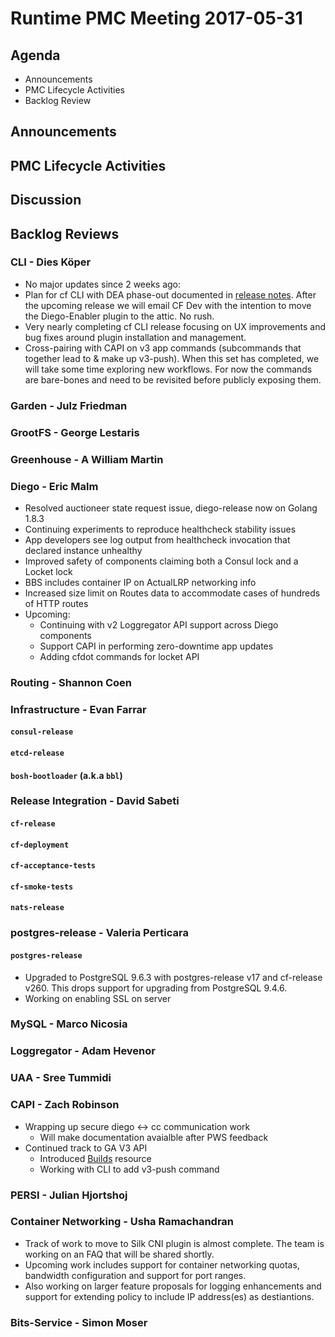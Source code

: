 # Runtime PMC Meeting 2017-05-31

## Agenda

* Announcements
* PMC Lifecycle Activities
* Backlog Review

## Announcements


## PMC Lifecycle Activities


## Discussion


## Backlog Reviews

### CLI - Dies Köper
- No major updates since 2 weeks ago:
- Plan for cf CLI with DEA phase-out documented in [release notes](https://www.pivotaltracker.com/story/show/140879877). After the upcoming release we will email CF Dev with the intention to move the Diego-Enabler plugin to the attic. No rush.
- Very nearly completing cf CLI release focusing on UX improvements and bug fixes around plugin installation and management.
- Cross-pairing with CAPI on v3 app commands (subcommands that together lead to & make up v3-push). When this set has completed, we will take some time exploring new workflows. For now the commands are bare-bones and need to be revisited before publicly exposing them.

### Garden - Julz Friedman

### GrootFS - George Lestaris


### Greenhouse - A William Martin


### Diego - Eric Malm

- Resolved auctioneer state request issue, diego-release now on Golang 1.8.3
- Continuing experiments to reproduce healthcheck stability issues
- App developers see log output from healthcheck invocation that declared instance unhealthy
- Improved safety of components claiming both a Consul lock and a Locket lock
- BBS includes container IP on ActualLRP networking info
- Increased size limit on Routes data to accommodate cases of hundreds of HTTP routes
- Upcoming:
  - Continuing with v2 Loggregator API support across Diego components
  - Support CAPI in performing zero-downtime app updates
  - Adding cfdot commands for locket API


### Routing - Shannon Coen


### Infrastructure - Evan Farrar

#### `consul-release`


#### `etcd-release`

#### `bosh-bootloader` (a.k.a `bbl`)

### Release Integration - David Sabeti

#### `cf-release`

#### `cf-deployment`

#### `cf-acceptance-tests`

#### `cf-smoke-tests`

#### `nats-release`

### postgres-release - Valeria Perticara

#### `postgres-release`
- Upgraded to PostgreSQL 9.6.3 with postgres-release v17 and cf-release v260. This drops support for upgrading from PostgreSQL 9.4.6.
- Working on enabling SSL on server

### MySQL - Marco Nicosia

### Loggregator - Adam Hevenor

### UAA - Sree Tummidi

### CAPI - Zach Robinson
- Wrapping up secure diego <-> cc communication work
  - Will make documentation avaialble after PWS feedback
- Continued track to GA V3 API
  - Introduced [Builds](http://v3-apidocs.cloudfoundry.org/version/3.19.0/index.html#builds) resource
  - Working with CLI to add v3-push command

### PERSI - Julian Hjortshoj

### Container Networking - Usha Ramachandran
- Track of work to move to Silk CNI plugin is almost complete. The team is working on an FAQ that will be shared shortly.
- Upcoming work includes support for container networking quotas, bandwidth configuration and support for port ranges.
- Also working on larger feature proposals for logging enhancements and support for extending policy to include IP address(es) as destiantions. 

### Bits-Service - Simon Moser

